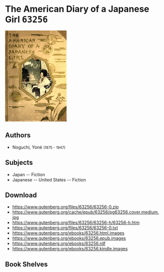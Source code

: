 # The American Diary of a Japanese Girl <kbd>63256</kbd>

![](./cover.medium.jpg "")

## Authors


 - Noguchi, Yoné <small>(1875 - 1947)</small>

## Subjects


 - Japan -- Fiction
 - Japanese -- United States -- Fiction

## Download


 - https://www.gutenberg.org/files/63256/63256-0.zip
 - https://www.gutenberg.org/cache/epub/63256/pg63256.cover.medium.jpg
 - https://www.gutenberg.org/files/63256/63256-h/63256-h.htm
 - https://www.gutenberg.org/files/63256/63256-0.txt
 - https://www.gutenberg.org/ebooks/63256.html.images
 - https://www.gutenberg.org/ebooks/63256.epub.images
 - https://www.gutenberg.org/ebooks/63256.rdf
 - https://www.gutenberg.org/ebooks/63256.kindle.images

## Book Shelves


